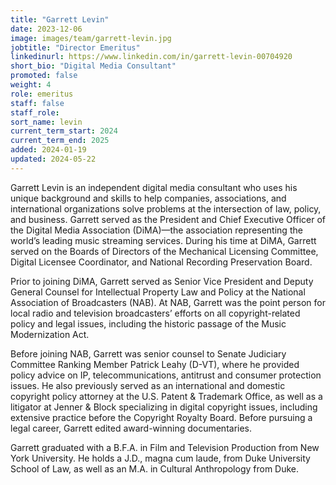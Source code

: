 ```yaml
---
title: "Garrett Levin"
date: 2023-12-06
image: images/team/garrett-levin.jpg
jobtitle: "Director Emeritus"
linkedinurl: https://www.linkedin.com/in/garrett-levin-00704920
short_bio: "Digital Media Consultant"
promoted: false
weight: 4
role: emeritus
staff: false
staff_role: 
sort_name: levin
current_term_start: 2024
current_term_end: 2025
added: 2024-01-19
updated: 2024-05-22
---
```


Garrett Levin is an independent digital media consultant who uses his unique background and skills to help companies, associations, and international organizations solve problems at the intersection of law, policy, and business. Garrett served as the President and Chief Executive Officer of the Digital Media Association (DiMA)&mdash;the association representing the world’s leading music streaming services. During his time at DiMA, Garrett served on the Boards of Directors of the Mechanical Licensing Committee, Digital Licensee Coordinator, and National Recording Preservation Board.

Prior to joining DiMA, Garrett served as Senior Vice President and Deputy General Counsel for Intellectual Property Law and Policy at the National Association of Broadcasters (NAB). At NAB, Garrett was the point person for local radio and television broadcasters’ efforts on all copyright-related policy and legal issues, including the historic passage of the Music Modernization Act.

Before joining NAB, Garrett was senior counsel to Senate Judiciary Committee Ranking Member Patrick Leahy (D-VT), where he provided policy advice on IP, telecommunications, antitrust and consumer protection issues. He also previously served as an international and domestic copyright policy attorney at the U.S. Patent & Trademark Office, as well as a litigator at Jenner & Block specializing in digital copyright issues, including extensive practice before the Copyright Royalty Board. Before pursuing a legal career, Garrett edited award-winning documentaries.

Garrett graduated with a B.F.A. in Film and Television Production from New York University. He holds a J.D., magna cum laude, from Duke University School of Law, as well as an M.A. in Cultural Anthropology from Duke.
